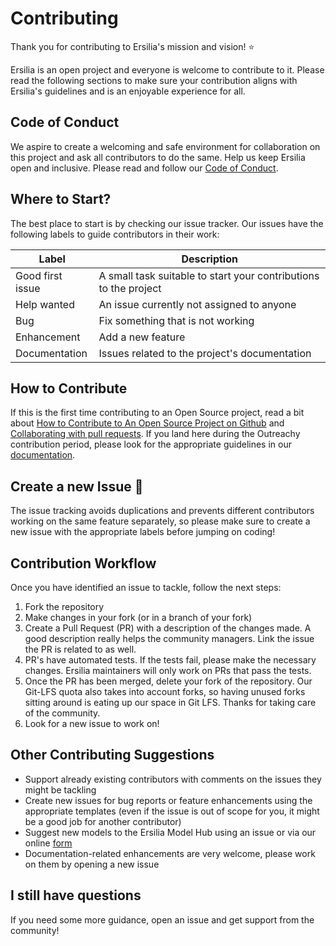 # Contributing

Thank you for contributing to Ersilia's mission and vision! ⭐

Ersilia is an open project and everyone is welcome to contribute to it. Please read the following sections to make sure your contribution aligns with Ersilia's guidelines and is an enjoyable experience for all.

## Code of Conduct

We aspire to create a welcoming and safe environment for collaboration on this project and ask all contributors to do the same. Help us keep Ersilia open and inclusive. Please read and follow our [Code of Conduct](https://github.com/ersilia-os/ersilia/blob/master/CODE_OF_CONDUCT.md).

## Where to Start?

The best place to start is by checking our issue tracker. Our issues have the following labels to guide contributors in their work:

| Label            | Description                                                     |
|------------------|-----------------------------------------------------------------|
| Good first issue | A small task suitable to start your contributions to the project|
| Help wanted      | An issue currently not assigned to anyone                       |
| Bug              | Fix something that is not working                               |
| Enhancement      | Add a new feature                                               |
| Documentation    | Issues related to the project's documentation                   |

## How to Contribute

If this is the first time contributing to an Open Source project, read a bit about [How to Contribute to An Open Source Project on Github](https://app.egghead.io/playlists/how-to-contribute-to-an-open-source-project-on-github) and [Collaborating with pull requests](https://docs.github.com/en/pull-requests/collaborating-with-pull-requests). If you land here during the Outreachy contribution period, please look for the appropriate guidelines in our [documentation](https://ersilia.gitbook.io/ersilia-book/contributors/internships).

## Create a new Issue 🚀

The issue tracking avoids duplications and prevents different contributors working on the same feature separately, so please make sure to create a new issue with the appropriate labels before jumping on coding!

## Contribution Workflow

Once you have identified an issue to tackle, follow the next steps:

1. Fork the repository
2. Make changes in your fork (or in a branch of your fork)
3. Create a Pull Request (PR) with a description of the changes made. A good description really helps the community managers. Link the issue the PR is related to as well.
4. PR's have automated tests. If the tests fail, please make the necessary changes. Ersilia maintainers will only work on PRs that pass the tests.
5. Once the PR has been merged, delete your fork of the repository. Our Git-LFS quota also takes into account forks, so having unused forks sitting around is eating up our space in Git LFS. Thanks for taking care of the community.
6. Look for a new issue to work on!

## Other Contributing Suggestions

* Support already existing contributors with comments on the issues they might be tackling
* Create new issues for bug reports or feature enhancements using the appropriate templates (even if the issue is out of scope for you, it might be a good job for another contributor)
* Suggest new models to the Ersilia Model Hub using an issue or via our online [form](https://airtable.com/shrmEcwwxpb21TEVw)
* Documentation-related enhancements are very welcome, please work on them by opening a new issue

## I still have questions

If you need some more guidance, open an issue and get support from the community!
